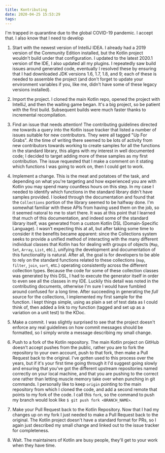 ```yaml
---
title: Kontributing
date: 2020-04-25 15:53:29
tags:
---
```


I'm trapped in quarantine due to the global COVID-19 pandemic. I accept that. I also know that I need to develop


1. Start with the newest version of IntelliJ IDEA. I already had a 2019 version of the Community Edition installed, but the Kotlin project wouldn't build under that configuration. I updated to the latest 2020.1 version of the IDE, I also updated all my plugins. I repeatedly saw build issues around generated code, eventually I resolved these by ensuring that I had downloaded JDK versions 1.6, 1.7, 1.8, and 9; each of these is needed to assemble the project (and don't forget to update your environment variables if you, like me, didn't have some of these legacy versions installed).

2. Import the project. I cloned the main Kotlin repo, opened the project with IntelliJ, and then the waiting game began. It's a big project, so be patient with the first build. Subsequent builds were much faster thanks to incremental recompilation.

3. Find an issue that needs attention! The contributing guidelines directed me towards a query into the Kotlin issue tracker that listed a number of issues suitable for new contributors. They were all tagged "Up For Grabs". At the time of writing there seemed to be lots of activity from new contributors towards working to create samples for all the functions in the standard library, this aligns with my interest in well documented code; I decided to target adding more of these samples as my first contribution. The issue requested that I make a comment on it stating which functions I was going to work on, then I could get to work.

4. Implement a change. This is the meat and potatoes of the task, and depending on what you're targeting and how experienced you are with Kotlin you may spend many countless hours on this step. In my case I needed to identify which functions in the standard library didn't have samples provided. I looked through the documentation and found that the `Collections` portion of the library seemed to be halfway done. I'm somewhat familiar with these APIs from having used them on the job, so it seemed natoral to me to start there. It was at this point that I learned that much of this documentation, and indeed some of the standard library itself, was generated from a custom Kotlin DSL (Domain-Specific Language). I wasn't expecting this at all, but after taking some time to consider it the benefits became apparent: since the Collections system seeks to provide a unified method of interacting with the many different individual classes that Kotlin has for dealing with groups of objects (`Map`, `Set`, `Array`, `List`, etc.), unifying the development and documentation of this functionality is natural. After all, the goal is for developers to be able to rely on the standard functions related to these collections (`map`, `filter`, `join`, `sort`, etc.) operating consistently across the different collection types. Because the code for some of these collection classes was generated by this DSL, I had to execute the generator itself in order to even see all the classes in my IDE. Luckily this detail was noted in the contributing documents, otherwise I'm sure I would have fumbled around confused for a long time. After succeeding in generating the _full_ source for the collections, I implemented my first sample for the function. I kept things simple, using as plain a set of test data as I could think of, then added a link to my function (tagged and set up as a variation on a unit test) to the KDoc.

5. Make a commit. I was slightly surprised to see that the project doesn't enforce any real guidelines on how commit messages should be formatted, so I simply wrote a message describing my small change.

6. Push to a fork of the Kotlin repository. The main Kotlin project on GitHub doesn't accept pushes from the public, rather you are to fork the repository to your own account, push to that fork, then make a Pull Request back to the original. I've gotten used to this process over the years, but if it's your first time going through it I'd suggest going slowly and ensuring that you've got the different upstream repositories named correctly on your local machine, and that you are pushing to the correct one rather than letting muscle memory take over when punching in git commands. I personally like to keep `origin` pointing to the main repository from which I cloned the code, and add a second remote that points to my fork of the code. I call this `fork`, so the command to push my branch would look like `$ git push fork <BRANCH_NAME>`.

7. Make your Pull Request back to the Kotlin Repository. Now that I had my changes up on my fork I just needed to make a Pull Request back to the original. The Kotlin project doesn't have a standard format for PRs, so I again just described my small change and linked out to the issue tracker for completeness.

8. Wait. The maintainers of Kotlin are busy people, they'll get to your work when they have time.

